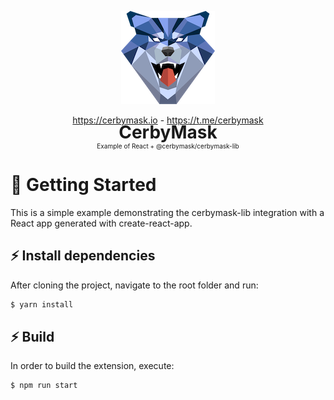 <p align="center">
    <img src="public/cerby.png" wdith="150px">
    <p align="center">
        <a href="https://cerbymask.io">https://cerbymask.io</a> - <a href="https://t.me/cerbymask">https://t.me/cerbymask</a>
    </p>
    <h1 style="margin-top: -20px;text-align: center;border-bottom: none;">CerbyMask</h1>
    <p style="margin-top: -20px;font-size:10px;text-align: center;border-bottom: none;">Example of React + @cerbymask/cerbymask-lib</p>
</p>


# 🐺 Getting Started 

This is a simple example demonstrating the cerbymask-lib integration with a React app generated with create-react-app.

## ⚡ Install dependencies

After cloning the project, navigate to the root folder and run:

```bash
$ yarn install
```

## ⚡ Build

In order to build the extension, execute:

```bash
$ npm run start
```

